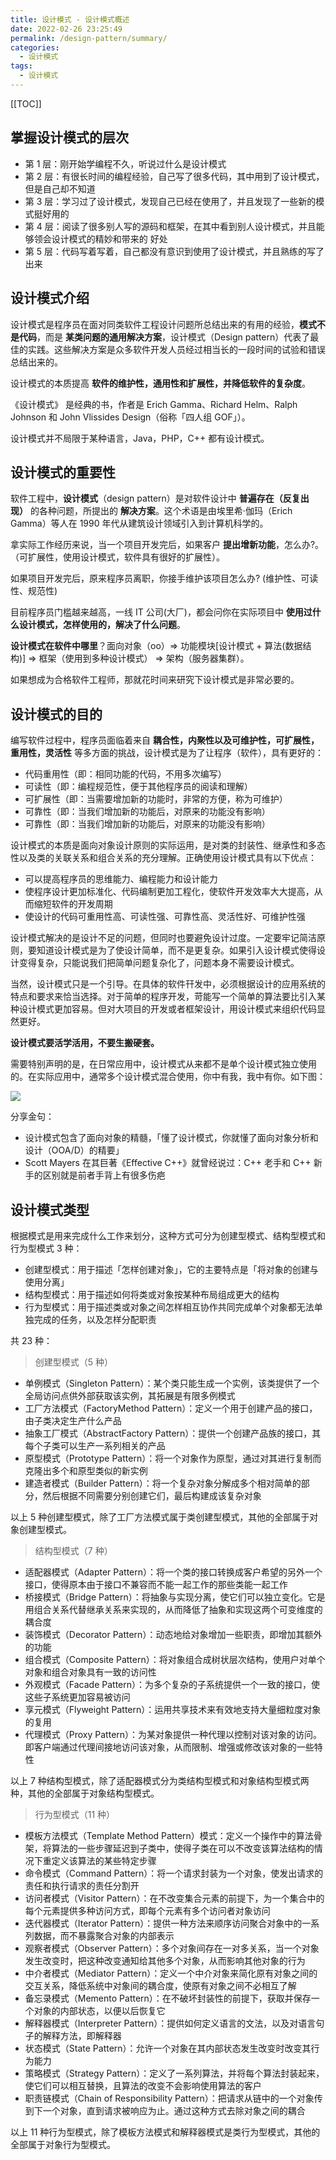 ```yaml
---
title: 设计模式 - 设计模式概述
date: 2022-02-26 23:25:49
permalink: /design-pattern/summary/
categories:
  - 设计模式
tags: 
  - 设计模式
---
```


[[TOC]]

## 掌握设计模式的层次

- 第 1 层：刚开始学编程不久，听说过什么是设计模式
- 第 2 层：有很长时间的编程经验，自己写了很多代码，其中用到了设计模式，但是自己却不知道
- 第 3 层：学习过了设计模式，发现自己已经在使用了，并且发现了一些新的模式挺好用的
- 第 4 层：阅读了很多别人写的源码和框架，在其中看到别人设计模式，并且能够领会设计模式的精妙和带来的 好处
- 第 5 层：代码写着写着，自己都没有意识到使用了设计模式，并且熟练的写了出来

## 设计模式介绍

设计模式是程序员在面对同类软件工程设计问题所总结出来的有用的经验，**模式不是代码**，而是 **某类问题的通用解决方案**，设计模式（Design pattern）代表了最佳的实践。这些解决方案是众多软件开发人员经过相当长的一段时间的试验和错误总结出来的。

设计模式的本质提高 **软件的维护性，通用性和扩展性，并降低软件的复杂度**。

《设计模式》 是经典的书，作者是 Erich Gamma、Richard Helm、Ralph Johnson 和 John Vlissides Design（俗称「四人组 GOF」）。

设计模式并不局限于某种语言，Java，PHP，C++ 都有设计模式。

## 设计模式的重要性

软件工程中，**设计模式**（design pattern）是对软件设计中 **普遍存在（反复出现）** 的各种问题，所提出的 **解决方案**。这个术语是由埃里希·伽玛（Erich Gamma）等人在 1990 年代从建筑设计领域引入到计算机科学的。

拿实际工作经历来说，当一个项目开发完后，如果客户 **提出增新功能**，怎么办?。（可扩展性，使用设计模式，软件具有很好的扩展性）。

如果项目开发完后，原来程序员离职，你接手维护该项目怎么办? (维护性、可读性、规范性)

目前程序员门槛越来越高，一线 IT 公司(大厂)，都会问你在实际项目中 **使用过什么设计模式，怎样使用的，解决了什么问题**。

**设计模式在软件中哪里**？面向对象（oo）=> 功能模块[设计模式 + 算法(数据结构)] => 框架（使用到多种设计模式） => 架构（服务器集群）。

如果想成为合格软件工程师，那就花时间来研究下设计模式是非常必要的。

## 设计模式的目的

编写软件过程中，程序员面临着来自 **耦合性，内聚性以及可维护性，可扩展性，重用性，灵活性** 等多方面的挑战，设计模式是为了让程序（软件），具有更好的：

- 代码重用性（即：相同功能的代码，不用多次编写）
- 可读性（即：编程规范性，便于其他程序员的阅读和理解）
- 可扩展性（即：当需要增加新的功能时，非常的方便，称为可维护）
- 可靠性（即：当我们增加新的功能后，对原来的功能没有影响）
- 可靠性（即：当我们增加新的功能后，对原来的功能没有影响）

设计模式的本质是面向对象设计原则的实际运用，是对类的封装性、继承性和多态性以及类的关联关系和组合关系的充分理解。正确使用设计模式具有以下优点：

- 可以提高程序员的思维能力、编程能力和设计能力
- 使程序设计更加标准化、代码编制更加工程化，使软件开发效率大大提高，从而缩短软件的开发周期
- 使设计的代码可重用性高、可读性强、可靠性高、灵活性好、可维护性强

设计模式解决的是设计不足的问题，但同时也要避免设计过度。一定要牢记简洁原则，要知道设计模式是为了使设计简单，而不是更复杂。如果引入设计模式使得设计变得复杂，只能说我们把简单问题复杂化了，问题本身不需要设计模式。

当然，设计模式只是一个引导。在具体的软件幵发中，必须根据设计的应用系统的特点和要求来恰当选择。对于简单的程序开发，苛能写一个简单的算法要比引入某种设计模式更加容易。但对大项目的开发或者框架设计，用设计模式来组织代码显然更好。

**设计模式要活学活用，不要生搬硬套。**

需要特别声明的是，在日常应用中，设计模式从来都不是单个设计模式独立使用的。在实际应用中，通常多个设计模式混合使用，你中有我，我中有你。如下图：

![](https://gcore.jsdelivr.net/gh/Kele-Bingtang/static/img/design-pattern/20220326231408.png)

分享金句：

- 设计模式包含了面向对象的精髓，「懂了设计模式，你就懂了面向对象分析和设计（OOA/D）的精要」
- Scott Mayers 在其巨著《Effective C++》就曾经说过：C++ 老手和 C++ 新手的区别就是前者手背上有很多伤疤

## 设计模式类型

根据模式是用来完成什么工作来划分，这种方式可分为创建型模式、结构型模式和行为型模式 3 种：

- 创建型模式：用于描述「怎样创建对象」，它的主要特点是「将对象的创建与使用分离」
- 结构型模式：用于描述如何将类或对象按某种布局组成更大的结构
- 行为型模式：用于描述类或对象之间怎样相互协作共同完成单个对象都无法单独完成的任务，以及怎样分配职责

共 23 种：

> 创建型模式（5 种）

- 单例模式（Singleton Pattern）：某个类只能生成一个实例，该类提供了一个全局访问点供外部获取该实例，其拓展是有限多例模式
- 工厂方法模式（FactoryMethod Pattern）：定义一个用于创建产品的接口，由子类决定生产什么产品
- 抽象工厂模式（AbstractFactory Pattern）：提供一个创建产品族的接口，其每个子类可以生产一系列相关的产品
- 原型模式（Prototype Pattern）：将一个对象作为原型，通过对其进行复制而克隆出多个和原型类似的新实例
- 建造者模式（Builder Pattern）：将一个复杂对象分解成多个相对简单的部分，然后根据不同需要分别创建它们，最后构建成该复杂对象

以上 5 种创建型模式，除了工厂方法模式属于类创建型模式，其他的全部属于对象创建型模式。

> 结构型模式（7 种）

- 适配器模式（Adapter Pattern）：将一个类的接口转换成客户希望的另外一个接口，使得原本由于接口不兼容而不能一起工作的那些类能一起工作
- 桥接模式（Bridge Pattern）：将抽象与实现分离，使它们可以独立变化。它是用组合关系代替继承关系来实现的，从而降低了抽象和实现这两个可变维度的耦合度
- 装饰模式（Decorator Pattern）：动态地给对象增加一些职责，即增加其额外的功能
- 组合模式（Composite Pattern）：将对象组合成树状层次结构，使用户对单个对象和组合对象具有一致的访问性
- 外观模式（Facade Pattern）：为多个复杂的子系统提供一个一致的接口，使这些子系统更加容易被访问
- 享元模式（Flyweight Pattern）：运用共享技术来有效地支持大量细粒度对象的复用
- 代理模式（Proxy Pattern）：为某对象提供一种代理以控制对该对象的访问。即客户端通过代理间接地访问该对象，从而限制、增强或修改该对象的一些特性

以上 7 种结构型模式，除了适配器模式分为类结构型模式和对象结构型模式两种，其他的全部属于对象结构型模式。

> 行为型模式（11 种）

- 模板方法模式（Template Method Pattern）模式：定义一个操作中的算法骨架，将算法的一些步骤延迟到子类中，使得子类在可以不改变该算法结构的情况下重定义该算法的某些特定步骤
- 命令模式（Command Pattern）：将一个请求封装为一个对象，使发出请求的责任和执行请求的责任分割开
- 访问者模式（Visitor Pattern）：在不改变集合元素的前提下，为一个集合中的每个元素提供多种访问方式，即每个元素有多个访问者对象访问
- 迭代器模式（Iterator Pattern）：提供一种方法来顺序访问聚合对象中的一系列数据，而不暴露聚合对象的内部表示
- 观察者模式（Observer Pattern）：多个对象间存在一对多关系，当一个对象发生改变时，把这种改变通知给其他多个对象，从而影响其他对象的行为
- 中介者模式（Mediator Pattern）：定义一个中介对象来简化原有对象之间的交互关系，降低系统中对象间的耦合度，使原有对象之间不必相互了解
- 备忘录模式（Memento Pattern）：在不破坏封装性的前提下，获取并保存一个对象的内部状态，以便以后恢复它
- 解释器模式（Interpreter Pattern）：提供如何定义语言的文法，以及对语言句子的解释方法，即解释器
- 状态模式（State Pattern）：允许一个对象在其内部状态发生改变时改变其行为能力
- 策略模式（Strategy Pattern）：定义了一系列算法，并将每个算法封装起来，使它们可以相互替换，且算法的改变不会影响使用算法的客户
- 职责链模式（Chain of Responsibility Pattern）：把请求从链中的一个对象传到下一个对象，直到请求被响应为止。通过这种方式去除对象之间的耦合

以上 11 种行为型模式，除了模板方法模式和解释器模式是类行为型模式，其他的全部属于对象行为型模式。


